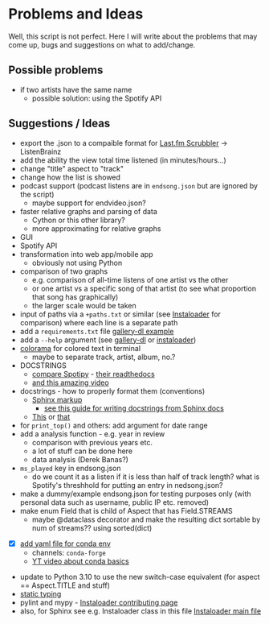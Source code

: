 # Problems and Ideas

Well, this script is not perfect. Here I will write about the problems that may come up, bugs and suggestions on what to add/change.

## Possible problems

- if two artists have the same name
  - possible solution: using the Spotify API

## Suggestions / Ideas

- export the .json to a compaible format for [Last.fm Scrubbler](https://github.com/SHOEGAZEssb/Last.fm-Scrubbler-WPF) -> ListenBrainz
- add the ability the view total time listened (in minutes/hours...)
- change "title" aspect to "track"
- change how the list is showed
- podcast support (podcast listens are in `endsong.json` but are ignored by the script)
  - maybe support for endvideo.json?
- faster relative graphs and parsing of data
  - Cython or this other library?
  - more approximating for relative graphs
- GUI
- Spotify API
- transformation into web app/mobile app
  - obviously not using Python
- comparison of two graphs
  - e.g. comparison of all-time listens of one artist vs the other
  - or one artist vs a specific song of that artist (to see what proportion that song has graphically)
  - the larger scale would be taken
- input of paths via a `+paths.txt` or similar (see [Instaloader](https://github.com/instaloader/instaloader) for comparison) where each line is a separate path
- add a `requirements.txt` file [gallery-dl example](https://github.com/mikf/gallery-dl/blob/master/requirements.txt)
- add a `--help` argument (see [gallery-dl](https://github.com/mikf/gallery-dl) or [instaloader](https://github.com/instaloader/instaloader))
- [colorama](https://github.com/tartley/colorama) for colored text in terminal
  - maybe to separate track, artist, album, no.?
- DOCSTRINGS
  - [compare Spotipy](https://github.com/plamere/spotipy) - [their readthedocs](https://spotipy.readthedocs.io/)
  - [and this amazing video](https://youtu.be/JQ8RQru-Y9Y)
- docstrings - how to properly format them (conventions)
  - [Sphinx markup](https://stackoverflow.com/a/40596167/6694963)
    - [see this guide for writing docstrings from Sphinx docs](https://sphinx-rtd-tutorial.readthedocs.io/en/latest/docstrings.html)
  - [This](https://stackoverflow.com/a/10065932/6694963) or [that](https://stackoverflow.com/a/9195565/6694963)
- for `print_top()` and others: add argument for date range
- add a analysis function - e.g. year in review
  - comparison with previous years etc.
  - a lot of stuff can be done here
  - data analysis (Derek Banas?)
- `ms_played` key in endsong.json
  - do we count it as a listen if it is less than half of track length? what is Spotify's threshhold for putting an entry in nedsong.json?
- make a dummy/example endsong.json for testing purposes only (with personal data such as username, public IP etc. removed)
- make enum Field that is child of Aspect that has Field.STREAMS
  - maybe @dataclass decorator and make the resulting dict sortable by num of streams?? using sorted(dict)
- [x] [add yaml file for conda env](https://conda.io/projects/conda/en/latest/user-guide/tasks/manage-environments.html#create-env-file-manually)
  - channels: `conda-forge`
  - [YT video about conda basics](https://youtu.be/1VVCd0eSkYc)
- update to Python 3.10 to use the new switch-case equivalent (for aspect == Aspect.TITLE and stuff)
- [static typing](https://towardsdatascience.com/how-to-make-python-statically-typed-the-essential-guide-e087cf4fa400)
- pylint and mypy - [Instaloader contributing page](https://instaloader.github.io/contributing.html)
- also, for Sphinx see e.g. Instaloader class in this file [Instaloader main file](https://github.com/instaloader/instaloader/blob/master/instaloader/instaloader.py)
